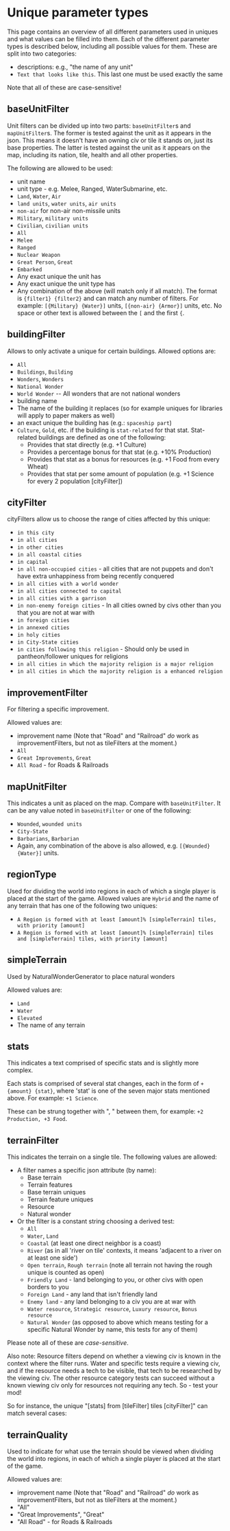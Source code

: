 
# Unique parameter types

This page contains an overview of all different parameters used in uniques and what values can be filled into them.
Each of the different parameter types is described below, including all possible values for them.
These are split into two categories: 

- descriptions: e.g., "the name of any unit"
- `Text that looks like this`. This last one must be used exactly the same

Note that all of these are case-sensitive!


## baseUnitFilter
Unit filters can be divided up into two parts: `baseUnitFilter`s and `mapUnitFilter`s. 
The former is tested against the unit as it appears in the json. 
This means it doesn't have an owning civ or tile it stands on, just its base properties. 
The latter is tested against the unit as it appears on the map, including its nation, tile, health and all other properties.

The following are allowed to be used:

- unit name
- unit type - e.g. Melee, Ranged, WaterSubmarine, etc.
- `Land`, `Water`, `Air`
- `land units`, `water units`, `air units`
- `non-air` for non-air non-missile units
- `Military`, `military units`
- `Civilian`, `civilian units`
- `All`
- `Melee`
- `Ranged`
- `Nuclear Weapon`
- `Great Person`, `Great`
- `Embarked`
- Any exact unique the unit has
- Any exact unique the unit type has
- Any combination of the above (will match only if all match). The format is `{filter1} {filter2}` and can match any number of filters. For example: `[{Military} {Water}]` units, `[{non-air} {Armor}]` units, etc. No space or other text is allowed between the `[` and the first `{`.


## buildingFilter
Allows to only activate a unique for certain buildings. Allowed options are:

- `All`
- `Buildings`, `Building`
- `Wonders`, `Wonders`
- `National Wonder`
- `World Wonder` -- All wonders that are not national wonders
- building name
- The name of the building it replaces (so for example uniques for libraries will apply to paper makers as well)
- an exact unique the building has (e.g.: `spaceship part`)
- `Culture`, `Gold`, etc. if the building is `stat-related` for that stat. Stat-related buildings are defined as one of the following:
  - Provides that stat directly (e.g. +1 Culture)
  - Provides a percentage bonus for that stat (e.g. +10% Production)
  - Provides that stat as a bonus for resources (e.g. +1 Food from every Wheat)
  - Provides that stat per some amount of population (e.g. +1 Science for every 2 population [cityFilter])
  


## cityFilter
cityFilters allow us to choose the range of cities affected by this unique:

- `in this city`
- `in all cities`
- `in other cities`
- `in all coastal cities`
- `in capital`
- `in all non-occupied cities` - all cities that are not puppets and don't have extra unhappiness from being recently conquered
- `in all cities with a world wonder`
- `in all cities connected to capital`
- `in all cities with a garrison`
- `in non-enemy foreign cities` - In all cities owned by civs other than you that you are not at war with
- `in foreign cities`
- `in annexed cities`
- `in holy cities`
- `in City-State cities`
- `in cities following this religion` - Should only be used in pantheon/follower uniques for religions
- `in all cities in which the majority religion is a major religion`
- `in all cities in which the majority religion is a enhanced religion`



## improvementFilter
For filtering a specific improvement.

Allowed values are:

- improvement name (Note that "Road" and "Railroad" _do_ work as improvementFilters, but not as tileFilters at the moment.)
- `All`
- `Great Improvements`, `Great`
- `All Road` - for Roads & Railroads

## mapUnitFilter
This indicates a unit as placed on the map. Compare with `baseUnitFilter`. 
It can be any value noted in `baseUnitFilter` or one of the following:

- `Wounded`, `wounded units`
- `City-State`
- `Barbarians`, `Barbarian`
- Again, any combination of the above is also allowed, e.g. `[{Wounded} {Water}]` units.


## regionType
Used for dividing the world into regions in each of which a single player is placed at the start of the game.
Allowed values are `Hybrid` and the name of any terrain that has one of the following two uniques:

- `A Region is formed with at least [amount]% [simpleTerrain] tiles, with priority [amount]`
- `A Region is formed with at least [amount]% [simpleTerrain] tiles and [simpleTerrain] tiles, with priority [amount]`

## simpleTerrain
Used by NaturalWonderGenerator to place natural wonders

Allowed values are:

- `Land`
- `Water`
- `Elevated`
- The name of any terrain

## stats
This indicates a text comprised of specific stats and is slightly more complex.

Each stats is comprised of several stat changes, each in the form of `+{amount} {stat}`, where 'stat' is one of the seven major stats mentioned above.
For example: `+1 Science`.

These can be strung together with ", " between them, for example: `+2 Production, +3 Food`.


## terrainFilter
This indicates the terrain on a single tile. The following values are allowed:

- A filter names a specific json attribute (by name):
    - Base terrain
    - Terrain features
    - Base terrain uniques
    - Terrain feature uniques
    - Resource
    - Natural wonder
- Or the filter is a constant string choosing a derived test:
    - `All`
    - `Water`, `Land`
    - `Coastal` (at least one direct neighbor is a coast)
    - `River` (as in all 'river on tile' contexts, it means 'adjacent to a river on at least one side')
    - `Open terrain`, `Rough terrain` (note all terrain not having the rough unique is counted as open)
    - `Friendly Land` - land belonging to you, or other civs with open borders to you
    - `Foreign Land` - any land that isn't friendly land
    - `Enemy land` - any land belonging to a civ you are at war with
    - `Water resource`, `Strategic resource`, `Luxury resource`, `Bonus resource`
    - `Natural Wonder` (as opposed to above which means testing for a specific Natural Wonder by name, this tests for any of them)

Please note all of these are _case-sensitive_.

Also note: Resource filters depend on whether a viewing civ is known in the context where the filter runs. Water and specific tests require a viewing civ, and if the resource needs a tech to be visible, that tech to be researched by the viewing civ. The other resource category tests can succeed without a known viewing civ only for resources not requiring any tech. So - test your mod!

So for instance, the unique "[stats] from [tileFilter] tiles [cityFilter]" can match several cases:


## terrainQuality
Used to indicate for what use the terrain should be viewed when dividing the world into regions, in each of which a single player is placed at the start of the game.

Allowed values are:
- improvement name (Note that "Road" and "Railroad" _do_ work as improvementFilters, but not as tileFilters at the moment.)
- "All"
- "Great Improvements", "Great"
- "All Road" - for Roads & Railroads